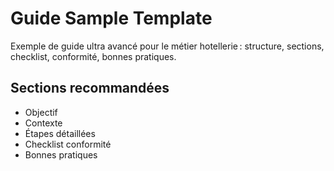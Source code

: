 # Guide Sample Template

Exemple de guide ultra avancé pour le métier hotellerie : structure, sections, checklist, conformité, bonnes pratiques.

## Sections recommandées
- Objectif
- Contexte
- Étapes détaillées
- Checklist conformité
- Bonnes pratiques
